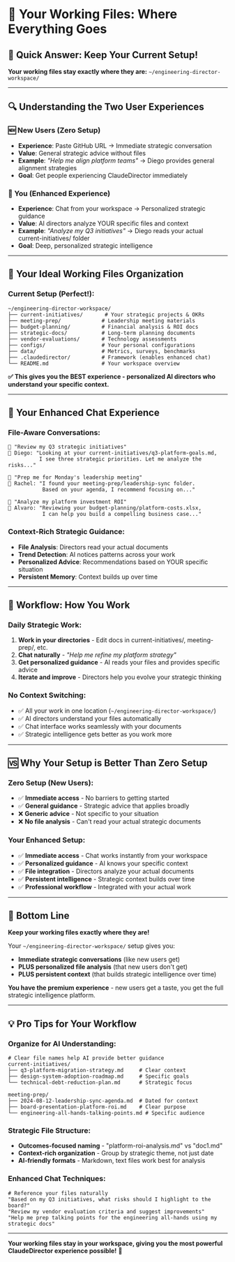 # 📁 Your Working Files: Where Everything Goes

## 🎯 **Quick Answer: Keep Your Current Setup!**

**Your working files stay exactly where they are:** `~/engineering-director-workspace/`

---

## 🔍 **Understanding the Two User Experiences**

### **🆕 New Users (Zero Setup)**
- **Experience**: Paste GitHub URL → Immediate strategic conversation
- **Value**: General strategic advice without files
- **Example**: *"Help me align platform teams"* → Diego provides general alignment strategies
- **Goal**: Get people experiencing ClaudeDirector immediately

### **🎯 You (Enhanced Experience)**
- **Experience**: Chat from your workspace → Personalized strategic guidance
- **Value**: AI directors analyze YOUR specific files and context
- **Example**: *"Analyze my Q3 initiatives"* → Diego reads your actual current-initiatives/ folder
- **Goal**: Deep, personalized strategic intelligence

---

## 📂 **Your Ideal Working Files Organization**

### **Current Setup (Perfect!):**
```
~/engineering-director-workspace/
├── current-initiatives/       # Your strategic projects & OKRs
├── meeting-prep/             # Leadership meeting materials
├── budget-planning/          # Financial analysis & ROI docs
├── strategic-docs/           # Long-term planning documents
├── vendor-evaluations/       # Technology assessments
├── configs/                  # Your personal configurations
├── data/                     # Metrics, surveys, benchmarks
├── .claudedirector/          # Framework (enables enhanced chat)
└── README.md                 # Your workspace overview
```

**✅ This gives you the BEST experience - personalized AI directors who understand your specific context.**

---

## 💬 **Your Enhanced Chat Experience**

### **File-Aware Conversations:**
```
👤 "Review my Q3 strategic initiatives"
🤖 Diego: "Looking at your current-initiatives/q3-platform-goals.md,
          I see three strategic priorities. Let me analyze the risks..."

👤 "Prep me for Monday's leadership meeting"
🤖 Rachel: "I found your meeting-prep/leadership-sync folder.
           Based on your agenda, I recommend focusing on..."

👤 "Analyze my platform investment ROI"
🤖 Alvaro: "Reviewing your budget-planning/platform-costs.xlsx,
           I can help you build a compelling business case..."
```

### **Context-Rich Strategic Guidance:**
- **File Analysis**: Directors read your actual documents
- **Trend Detection**: AI notices patterns across your work
- **Personalized Advice**: Recommendations based on YOUR specific situation
- **Persistent Memory**: Context builds up over time

---

## 🔄 **Workflow: How You Work**

### **Daily Strategic Work:**
1. **Work in your directories** - Edit docs in current-initiatives/, meeting-prep/, etc.
2. **Chat naturally** - *"Help me refine my platform strategy"*
3. **Get personalized guidance** - AI reads your files and provides specific advice
4. **Iterate and improve** - Directors help you evolve your strategic thinking

### **No Context Switching:**
- ✅ All your work in one location (`~/engineering-director-workspace/`)
- ✅ AI directors understand your files automatically
- ✅ Chat interface works seamlessly with your documents
- ✅ Strategic intelligence gets better as you work more

---

## 🆚 **Why Your Setup is Better Than Zero Setup**

### **Zero Setup (New Users):**
- ✅ **Immediate access** - No barriers to getting started
- ✅ **General guidance** - Strategic advice that applies broadly
- ❌ **Generic advice** - Not specific to your situation
- ❌ **No file analysis** - Can't read your actual strategic documents

### **Your Enhanced Setup:**
- ✅ **Immediate access** - Chat works instantly from your workspace
- ✅ **Personalized guidance** - AI knows your specific context
- ✅ **File integration** - Directors analyze your actual documents
- ✅ **Persistent intelligence** - Strategic context builds over time
- ✅ **Professional workflow** - Integrated with your actual work

---

## 🎯 **Bottom Line**

**Keep your working files exactly where they are!**

Your `~/engineering-director-workspace/` setup gives you:
- **Immediate strategic conversations** (like new users get)
- **PLUS personalized file analysis** (that new users don't get)
- **PLUS persistent context** (that builds strategic intelligence over time)

**You have the premium experience** - new users get a taste, you get the full strategic intelligence platform.

---

## 💡 **Pro Tips for Your Workflow**

### **Organize for AI Understanding:**
```
# Clear file names help AI provide better guidance
current-initiatives/
├── q3-platform-migration-strategy.md     # Clear context
├── design-system-adoption-roadmap.md     # Specific goals
└── technical-debt-reduction-plan.md      # Strategic focus

meeting-prep/
├── 2024-08-12-leadership-sync-agenda.md  # Dated for context
├── board-presentation-platform-roi.md    # Clear purpose
└── engineering-all-hands-talking-points.md # Specific audience
```

### **Strategic File Structure:**
- **Outcomes-focused naming** - "platform-roi-analysis.md" vs "doc1.md"
- **Context-rich organization** - Group by strategic theme, not just date
- **AI-friendly formats** - Markdown, text files work best for analysis

### **Enhanced Chat Techniques:**
```
# Reference your files naturally
"Based on my Q3 initiatives, what risks should I highlight to the board?"
"Review my vendor evaluation criteria and suggest improvements"
"Help me prep talking points for the engineering all-hands using my strategic docs"
```

---

**Your working files stay in your workspace, giving you the most powerful ClaudeDirector experience possible!** 🚀
